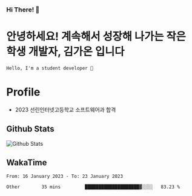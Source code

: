 ### Hi There! 👋

# 안녕하세요! 계속해서 성장해 나가는 작은 학생 개발자, <b>김가온</b> 입니다

```
Hello, I'm a student developer 🌙
```

# Profile

-   2023 선린인터넷고등학교 소프트웨어과 합격

## Github Stats

![Github Stats](https://github-readme-stats.vercel.app/api/top-langs/?username=NY0510&theme=tokyonight&hide_border=true&layout=compact)

## WakaTime

<!--START_SECTION:waka-->

```text
From: 16 January 2023 - To: 23 January 2023

Other        35 mins         ████████████████████▓░░░░   83.23 %
```

<!--END_SECTION:waka-->
